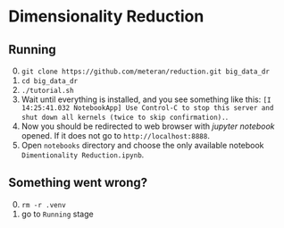 # Dimensionality Reduction

## Running
  0. `git clone https://github.com/meteran/reduction.git big_data_dr`
  0. `cd big_data_dr`
  0. `./tutorial.sh`
  0. Wait until everything is installed, and you see something like this: `[I 14:25:41.032 NotebookApp] Use Control-C to stop this server and shut down all kernels (twice to skip confirmation).`.
  0. Now you should be redirected to web browser with _jupyter notebook_ opened. If it does not go to `http://localhost:8888`.
  0. Open `notebooks` directory and choose the only available notebook `Dimentionality Reduction.ipynb`.

## Something went wrong?
  0. `rm -r .venv`
  0. go to `Running` stage
